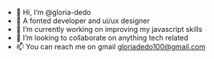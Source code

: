 - 👋 Hi, I’m @gloria-dedo
- 👀 A fonted developer and ui/ux designer
- 🌱 I’m currently working on improving my javascript skills
- 💞️ I’m looking to collaborate on anything tech related 
- 📫 You can reach me on gmail  gloriadedo100@gmail.com 

<!---
gloria-dedo/gloria-dedo is a ✨ special ✨ repository because its `README.md` (this file) appears on your GitHub profile.
You can click the Preview link to take a look at your changes.
--->
